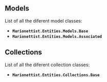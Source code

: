 ## Models

List of all the diferent model classes:

* **`Marionettist.Entities.Models.Base`**
* **`Marionettist.Entities.Models.Associated`**

## Collections

List of all the diferent collection classes:

* **`Marionettist.Entities.Collections.Base`**
